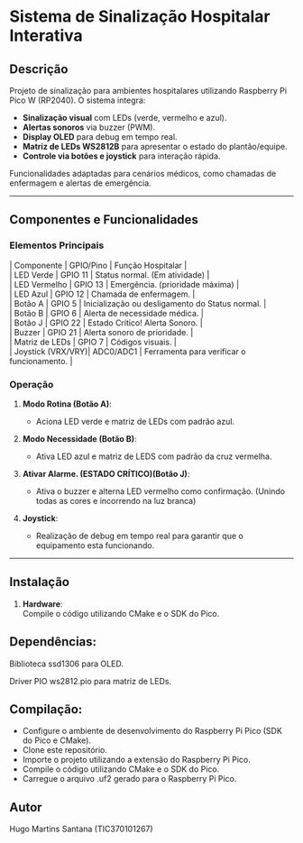 # Sistema de Sinalização Hospitalar Interativa  

## Descrição  
Projeto de sinalização para ambientes hospitalares utilizando Raspberry Pi Pico W (RP2040). O sistema integra:  
- **Sinalização visual** com LEDs (verde, vermelho e azul).  
- **Alertas sonoros** via buzzer (PWM).  
- **Display OLED** para debug em tempo real.  
- **Matriz de LEDs WS2812B** para apresentar o estado do plantão/equipe.  
- **Controle via botões e joystick** para interação rápida.  

Funcionalidades adaptadas para cenários médicos, como chamadas de enfermagem e alertas de emergência.  

---

## Componentes e Funcionalidades  
### Elementos Principais  
| Componente       | GPIO/Pino    | Função Hospitalar                               |   
| LED Verde        | GPIO 11      | Status normal. (Em atividade)                   |  
| LED Vermelho     | GPIO 13      | Emergência. (prioridade máxima)                 |  
| LED Azul         | GPIO 12      | Chamada de enfermagem.                          |  
| Botão A          | GPIO 5       | Inicialização ou desligamento do Status normal. |  
| Botão B          | GPIO 6       | Alerta de necessidade médica.                   |  
| Botão J          | GPIO 22      | Estado Crítico! Alerta Sonoro.                  |  
| Buzzer           | GPIO 21      | Alerta sonoro de prioridade.                    |  
| Matriz de LEDs   | GPIO 7       | Códigos visuais.                                |  
| Joystick (VRX/VRY)| ADC0/ADC1   | Ferramenta para verificar o funcionamento.      |  

### Operação  
1. **Modo Rotina (Botão A)**:  
   - Aciona LED verde e matriz de LEDs com padrão azul.    

2. **Modo Necessidade (Botão B)**:  
   - Ativa LED azul e matriz de LEDS com padrão da cruz vermelha.  

3. **Ativar Alarme. (ESTADO CRÍTICO)(Botão J)**:  
   - Ativa o buzzer e alterna LED vermelho como confirmação. (Unindo todas as cores e incorrendo na luz branca)

4. **Joystick**:  
   - Realização de debug em tempo real para garantir que o equipamento esta funcionando.  

---

## Instalação  
1. **Hardware**:  
Compile o código utilizando CMake e o SDK do Pico.

## Dependências:

Biblioteca ssd1306 para OLED.

Driver PIO ws2812.pio para matriz de LEDs.

## Compilação:

- Configure o ambiente de desenvolvimento do Raspberry Pi Pico (SDK do Pico e CMake).
- Clone este repositório.
- Importe o projeto utilizando a extensão do Raspberry Pi Pico.
- Compile o código utilizando CMake e o SDK do Pico.
- Carregue o arquivo .uf2 gerado para o Raspberry Pi Pico.

## Autor
Hugo Martins Santana (TIC370101267)